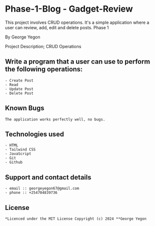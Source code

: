 # Phase-1-Blog - Gadget-Review
This project involves CRUD operations. It's a simple application where a user can review, add, edit and delete posts.
Phase 1

By George Yegon

Project Description;
CRUD Operations
## Write a program that a user can use to perform the following operations:
    - Create Post
    - Read
    - Update Post
    - Delete Post


## Known Bugs
    The application works perfectly well, no bugs.

## Technologies used
    - HTML
    - Tailwind CSS
    - JavaScript
    - Git
    - Github

## Support and contact details
    - email :: georgeyegon67@gmail.com
    - phone :: +254704839736

## License
    *Licenced under the MIT License Copyright (c) 2024 **George Yegon

##
